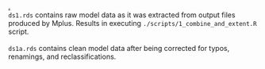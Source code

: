 [.](https://github.com/IALSA/IALSA-2015-Portland/edit/master/data/shared/README.md)   
```ds1.rds``` contains raw model data as it was extracted from output files produced by Mplus. Results in executing ```./scripts/1_combine_and_extent.R``` script.  
</br>
```ds1a.rds``` contains clean model data after being corrected for typos, renamings, and reclassifications.  
